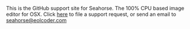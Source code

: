 This is the GitHub support site for Seahorse. The 100% CPU based image editor for OSX. Click [here](https://github.com/eolcoderllc/Seahorse/issues/new) to file a support request, or send an email to [seahorse@eolcoder.com](mailto:seahorse@eolcoder.com)
